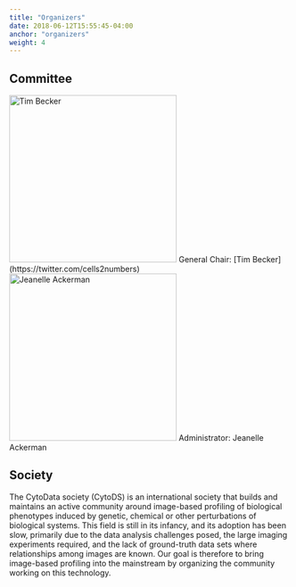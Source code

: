```yaml
---
title: "Organizers"
date: 2018-06-12T15:55:45-04:00
anchor: "organizers"
weight: 4
---
```


## Committee
<img src="/./organizers_files/tbecker.png" alt="Tim Becker" width="300px" height="300px"/>
General Chair: [Tim Becker](https://twitter.com/cells2numbers)

<img src="/./organizers_files/jeanelle.jpg" alt="Jeanelle Ackerman" width="300px" height="300px"/>
Administrator: Jeanelle Ackerman

##  Society

The CytoData society (CytoDS) is an international society that builds and maintains an active community around image-based profiling of biological phenotypes induced by genetic, chemical or other perturbations of biological systems. This field is still in its infancy, and its adoption has been slow, primarily due to the data analysis challenges posed, the large imaging experiments required, and the lack of ground-truth data sets where relationships among images are known. Our goal is therefore to bring image-based profiling into the mainstream by organizing the community working on this technology.

